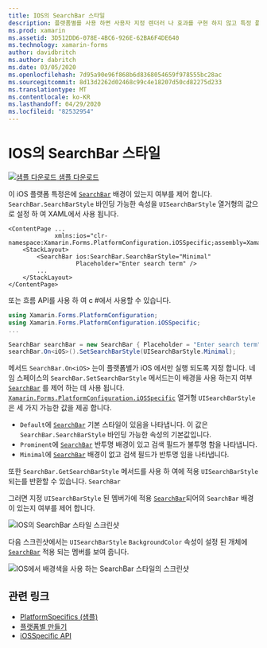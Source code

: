 ```yaml
---
title: IOS의 SearchBar 스타일
description: 플랫폼별를 사용 하면 사용자 지정 렌더러 나 효과를 구현 하지 않고 특정 플랫폼 에서만 사용할 수 있는 기능을 사용할 수 있습니다. 이 문서에서는 SearchBar의 배경이 있는지 여부를 제어 하는 iOS 플랫폼 관련 기능을 사용 하는 방법을 설명 합니다.
ms.prod: xamarin
ms.assetid: 3D512DD6-078E-4BC6-926E-62BA6F4DE640
ms.technology: xamarin-forms
author: davidbritch
ms.author: dabritch
ms.date: 03/05/2020
ms.openlocfilehash: 7d95a90e96f868b6d8368054659f978555bc28ac
ms.sourcegitcommit: 8d13d2262d02468c99c4e18207d50cd82275d233
ms.translationtype: MT
ms.contentlocale: ko-KR
ms.lasthandoff: 04/29/2020
ms.locfileid: "82532954"
---
```

# <a name="searchbar-style-on-ios"></a>IOS의 SearchBar 스타일

[![샘플 다운로드](~/media/shared/download.png) 샘플 다운로드](https://docs.microsoft.com/samples/xamarin/xamarin-forms-samples/userinterface-platformspecifics)

이 iOS 플랫폼 특정은에 [`SearchBar`](xref:Xamarin.Forms.SearchBar) 배경이 있는지 여부를 제어 합니다. `SearchBar.SearchBarStyle` 바인딩 가능한 속성을 `UISearchBarStyle` 열거형의 값으로 설정 하 여 XAML에서 사용 됩니다.

```xaml
<ContentPage ...
             xmlns:ios="clr-namespace:Xamarin.Forms.PlatformConfiguration.iOSSpecific;assembly=Xamarin.Forms.Core">
    <StackLayout>
        <SearchBar ios:SearchBar.SearchBarStyle="Minimal"
                   Placeholder="Enter search term" />
        ...
    </StackLayout>
</ContentPage>
```

또는 흐름 API를 사용 하 여 c #에서 사용할 수 있습니다.

```csharp
using Xamarin.Forms.PlatformConfiguration;
using Xamarin.Forms.PlatformConfiguration.iOSSpecific;
...

SearchBar searchBar = new SearchBar { Placeholder = "Enter search term" };
searchBar.On<iOS>().SetSearchBarStyle(UISearchBarStyle.Minimal);
```

메서드 `SearchBar.On<iOS>` 는이 플랫폼별가 iOS 에서만 실행 되도록 지정 합니다. 네임 스페이스의 `SearchBar.SetSearchBarStyle` 메서드는이 배경을 사용 하는지 여부 [`SearchBar`](xref:Xamarin.Forms.SearchBar) 를 제어 하는 데 사용 됩니다. [`Xamarin.Forms.PlatformConfiguration.iOSSpecific`](xref:Xamarin.Forms.PlatformConfiguration.iOSSpecific) 열거형 `UISearchBarStyle` 은 세 가지 가능한 값을 제공 합니다.

- `Default`에 [`SearchBar`](xref:Xamarin.Forms.SearchBar) 기본 스타일이 있음을 나타냅니다. 이 값은 `SearchBar.SearchBarStyle` 바인딩 가능한 속성의 기본값입니다.
- `Prominent`에 [`SearchBar`](xref:Xamarin.Forms.SearchBar) 반투명 배경이 있고 검색 필드가 불투명 함을 나타냅니다.
- `Minimal`에 [`SearchBar`](xref:Xamarin.Forms.SearchBar) 배경이 없고 검색 필드가 반투명 임을 나타냅니다.

또한 `SearchBar.GetSearchBarStyle` 메서드를 사용 하 여에 적용 `UISearchBarStyle` 되는를 반환할 수 있습니다. `SearchBar`

그러면 지정 `UISearchBarStyle` 된 멤버가에 적용 [`SearchBar`](xref:Xamarin.Forms.SearchBar)되어의 `SearchBar` 배경이 있는지 여부를 제어 합니다.

![IOS의 SearchBar 스타일 스크린샷](searchbar-style-images/searchbar-styles.png "IOS의 SearchBar 스타일")

다음 스크린샷에서는 `UISearchBarStyle` `BackgroundColor` 속성이 설정 된 개체에 [`SearchBar`](xref:Xamarin.Forms.SearchBar) 적용 되는 멤버를 보여 줍니다.

![IOS에서 배경색을 사용 하는 SearchBar 스타일의 스크린샷](searchbar-style-images/searchbar-background-styles.png "IOS의 배경색을 사용 하는 SearchBar 스타일")

## <a name="related-links"></a>관련 링크

- [PlatformSpecifics (샘플)](https://docs.microsoft.com/samples/xamarin/xamarin-forms-samples/userinterface-platformspecifics)
- [플랫폼별 만들기](~/xamarin-forms/platform/platform-specifics/index.md#creating-platform-specifics)
- [iOSSpecific API](xref:Xamarin.Forms.PlatformConfiguration.iOSSpecific)
